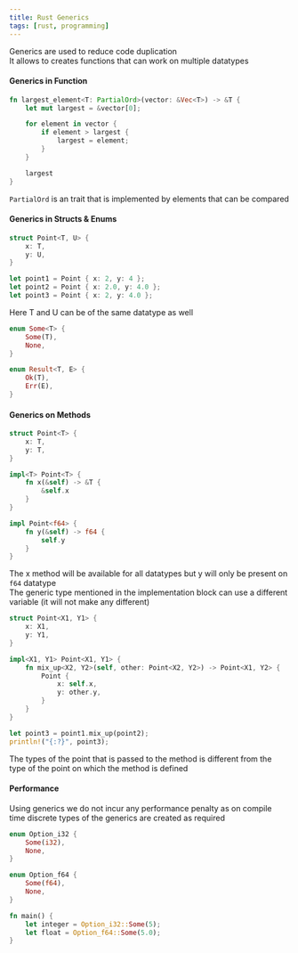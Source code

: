 ```yaml
---
title: Rust Generics
tags: [rust, programming]
---
```


Generics are used to reduce code duplication  
It allows to creates functions that can work on multiple datatypes

#### Generics in Function

```rust
fn largest_element<T: PartialOrd>(vector: &Vec<T>) -> &T {
    let mut largest = &vector[0];

    for element in vector {
        if element > largest {
            largest = element;
        }
    }

    largest
}
```

`PartialOrd` is an trait that is implemented by elements that can be compared

#### Generics in Structs & Enums

```rust
struct Point<T, U> {
    x: T,
    y: U,
}

let point1 = Point { x: 2, y: 4 };
let point2 = Point { x: 2.0, y: 4.0 };
let point3 = Point { x: 2, y: 4.0 };
```

Here T and U can be of the same datatype as well

```rust
enum Some<T> {
    Some(T),
    None,
}

enum Result<T, E> {
    Ok(T),
    Err(E),
}
```

#### Generics on Methods

```rust
struct Point<T> {
    x: T,
    y: T,
}

impl<T> Point<T> {
    fn x(&self) -> &T {
        &self.x
    }
}

impl Point<f64> {
    fn y(&self) -> f64 {
        self.y
    }
}
```

The x method will be available for all datatypes but y will only be present on `f64` datatype  
The generic type mentioned in the implementation block can use a different variable (it will not make any different)

```rust
struct Point<X1, Y1> {
    x: X1,
    y: Y1,
}

impl<X1, Y1> Point<X1, Y1> {
    fn mix_up<X2, Y2>(self, other: Point<X2, Y2>) -> Point<X1, Y2> {
        Point {
            x: self.x,
            y: other.y,
        }
    }
}

let point3 = point1.mix_up(point2);
println!("{:?}", point3);
```

The types of the point that is passed to the method is different from the type of the point on which the method is defined

#### Performance

Using generics we do not incur any performance penalty as on compile time discrete types of the generics are created as required

```rust
enum Option_i32 {
    Some(i32),
    None,
}

enum Option_f64 {
    Some(f64),
    None,
}

fn main() {
    let integer = Option_i32::Some(5);
    let float = Option_f64::Some(5.0);
}
```
